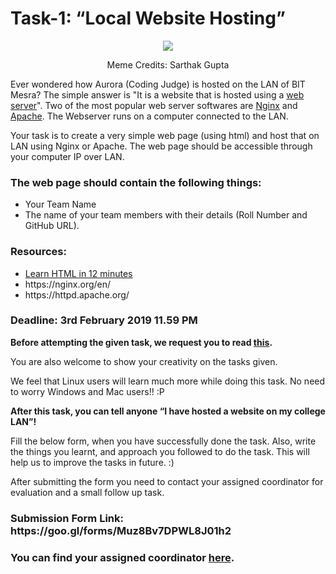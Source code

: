 <h1>Task-1: “Local Website Hosting”</h1>

<p align="center">
<img src="https://github.com/acmbitmesra/DevHack-0.2/blob/master/task-1/meme.PNG"/>
</p>


<p align="center">
Meme Credits: Sarthak Gupta
</p>

Ever wondered how Aurora (Coding Judge) is hosted on the LAN of BIT Mesra? The simple answer is "It is a website that is hosted using a [web server](https://whatis.techtarget.com/definition/Web-server)". Two of the most popular web server softwares are [Nginx](https://www.nginx.com/resources/wiki/) and [Apache](https://www.wpbeginner.com/glossary/apache/). The Webserver runs on a computer connected to the LAN.

Your task is to create a very simple web page (using html) and host that on LAN using Nginx or Apache. The web page should be accessible through your computer IP over LAN.

 <h3>The web page should contain the following things:</h3>
<ul>
<li> Your Team Name
<li> The name of your team members with their details (Roll Number and GitHub URL).
</ul>
<h3><b>Resources:</b></h3>
<ul>
  <li><a href="https://www.youtube.com/watch?v=bWPMSSsVdPk">Learn HTML in 12 minutes</a></li>
  <li>https://nginx.org/en/</li>
  <li>https://httpd.apache.org/</li> 
</ul>

<h3><b>Deadline: 3rd February 2019 11.59 PM</b></h3>

<b>Before attempting the given task, we request you to read [this](https://github.com/acmbitmesra/DevHack-0.2#some-points-to-consider).</b>

You are also welcome to show your creativity on the tasks given.

We feel that Linux users will learn much more while doing this task. No need to worry Windows and Mac users!! :P

<b>After this task, you can tell anyone “I have hosted a website on my college LAN”!</b>


Fill the below form, when you have successfully done the task. Also, write the things you learnt, and approach you followed to do the task. This will help us to improve the tasks in future. :)

After submitting the form you need to contact your assigned coordinator for evaluation and a small follow up task.

<h3><b>Submission Form Link: https://goo.gl/forms/Muz8Bv7DPWL8J01h2</b></h3>

<h3><b>You can find your assigned coordinator <a href="https://goo.gl/LhBifq">here</a>.</b></h3>
